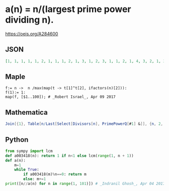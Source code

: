 # a\(n\) \= n/\(largest prime power dividing n\)\.
https://oeis.org/A284600
## JSON
```JSON
[1, 1, 1, 1, 1, 2, 1, 1, 1, 2, 1, 3, 1, 2, 3, 1, 1, 2, 1, 4, 3, 2, 1, 3, 1, 2, 1, 4, 1, 6, 1, 1, 3, 2, 5, 4, 1, 2, 3, 5, 1, 6, 1, 4, 5, 2, 1, 3, 1, 2, 3, 4, 1, 2, 5, 7, 3, 2, 1, 12, 1, 2, 7, 1, 5, 6, 1, 4, 3, 10, 1, 8, 1, 2, 3, 4, 7, 6, 1, 5, 1, 2, 1, 12, 5, 2, 3, 8, 1, 10]
```
## Maple
```Maple
f:= n ->  n /max(map(t -> t[1]^t[2], ifactors(n)[2])):
f(1):= 1:
map(f, [$1..100]); # _Robert Israel_, Apr 09 2017
```
## Mathematica
```Mathematica
Join[{1}, Table[n/Last[Select[Divisors[n], PrimePowerQ[#1] &]], {n, 2, 90}]]
```
## Python
```Python
from sympy import lcm
def a003418(n): return 1 if n<1 else lcm(range(1, n + 1))
def a(n):
    m=1
    while True:
        if a003418(m)%n==0: return m
        else: m+=1
print([n//a(n) for n in range(1, 101)]) # _Indranil Ghosh_, Apr 04 2017
```
